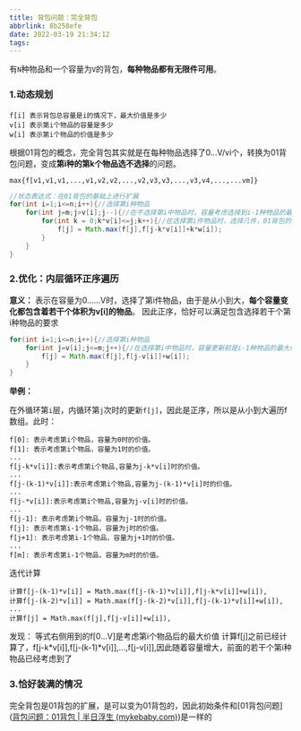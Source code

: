 ```yaml
---
title: 背包问题：完全背包
abbrlink: 8b258efe
date: 2022-03-19 21:34:12
tags:
---
```


有`N`种物品和一个容量为`V`的背包，**每种物品都有无限件可用**。

<!--more-->

### 1.动态规划

```
f[i] 表示背包总容量是i的情况下，最大价值是多少
v[i] 表示第i个物品的容量是多少
w[i] 表示第i个物品的价值是多少
```
根据01背包的概念，完全背包其实就是在每种物品选择了0...V/vi个，转换为01背包问题，变成**第i种的第k个物品选不选择**的问题。

```
max{f[v1,v1,v1,...,v1,v2,v2,...,v2,v3,v3,...,v3,v4,...,...vm]}
```

```java
//状态表达式：在01背包的基础上进行扩展
for(int i=1;i<=n;i++){//选择第i种物品
    for(int j=m;j>v[i];j--){//在不选择第i中物品时，容量考虑选择到i-1种物品的最大价值
        for(int k = 0;k*v[i]<=j;k++){//在选择第i件物品时，选择几件，01背包的的扩展
            f[j] = Math.max(f[j],f[j-k*v[i]]+k*w[i]);
        }
    }
}    
```

### 2.优化：内层循环正序遍历

**意义：**
	表示在容量为0……V时，选择了第i件物品，由于是从小到大，**每个容量变化都包含着若干个体积为v[i]的物品**。
	因此正序，恰好可以满足包含选择若干个第i种物品的要求

```java
for(int i=1;i<=n;i++){//选择第i种物品
    for(int j=v[i];j<=m;j++){//在选择第i中物品时，容量更新前是i-1种物品的最大价值，更新后是考虑了第i种物品。
        f[j] = Math.max(f[j],f[j-v[i]]+w[i]);
    }
}    
```
**举例：**

​	在外循环第`i`层，内循环第`j`次时的更新`f[j]`，因此是正序，所以是从小到大遍历f数组。此时：

```
f[0]: 表示考虑第i个物品，容量为0时的价值。
f[1]: 表示考虑第i个物品，容量为1时的价值。
...
f[j-k*v[i]]:表示考虑第i个物品,容量为j-k*v[i]时的价值。
...
f[j-(k-1)*v[i]]:表示考虑第i个物品,容量为j-(k-1)*v[i]时的价值。
...
f[j-*v[i]]:表示考虑第i个物品,容量为j-v[i]时的价值。
...
f[j-1]: 表示考虑第i个物品，容量为j-1时的价值。
f[j]: 表示考虑第i-1个物品，容量为j时的价值。
f[j+1]: 表示考虑第i-1个物品，容量为j+1时的价值。
...
f[m]: 表示考虑第i-1个物品，容量为m时的价值。
```
迭代计算
```
计算f[j-(k-1)*v[i]] = Math.max(f[j-(k-1)*v[i]],f[j-k*v[i]]+w[i]),
计算f[j-(k-2)*v[i]] = Math.max(f[j-(k-2)*v[i]],f[j-(k-1)*v[i]]+w[i]),
...
计算f[j] = Math.max(f[j],f[j-v[i]]+w[i]),
```

发现：
	等式右侧用到的f[0...V]是考虑第i个物品后的最大价值
	计算f[j]之前已经计算了，f[j-k\*v[i]],f[j-(k-1)\*v[i]],...,f[j-v[i]],因此随着容量增大，前面的若干个第i种物品已经考虑到了

### 3.恰好装满的情况

完全背包是01背包的扩展，是可以变为01背包的，因此初始条件和[01背包问题]([背包问题：01背包 | 半日浮生 (mykebaby.com)](https://mykebaby.com/posts/d461a7e0/))是一样的
